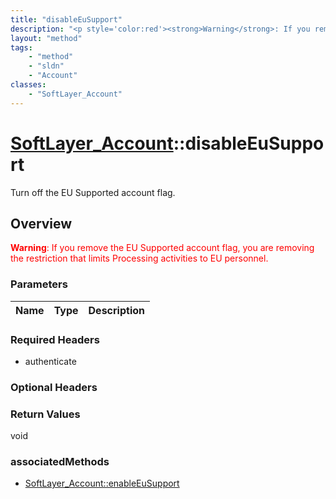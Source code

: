 ```yaml
---
title: "disableEuSupport"
description: "<p style='color:red'><strong>Warning</strong>: If you remove the EU Supported account flag, you are removing the restric... "
layout: "method"
tags:
    - "method"
    - "sldn"
    - "Account"
classes:
    - "SoftLayer_Account"
---
```

# [SoftLayer_Account](/reference/services/SoftLayer_Account)::disableEuSupport

Turn off the EU Supported account flag.


## Overview 
<p style="color:red"><strong>Warning</strong>: If you remove the EU Supported account flag, you are removing the restriction that limits Processing activities to EU personnel.</p> 

### Parameters 
|Name | Type | Description |
| --- | --- | --- |


### Required Headers
* authenticate

### Optional Headers

### Return Values
void


### associatedMethods

*  [SoftLayer_Account::enableEuSupport](/reference/services/SoftLayer_Account/enableEuSupport )

